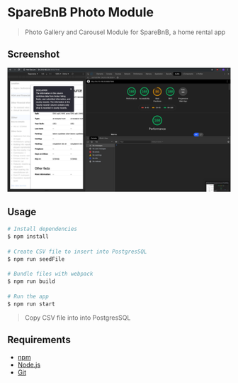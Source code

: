 # SpareBnB Photo Module

> Photo Gallery and Carousel Module for SpareBnB, a home rental app


## Screenshot

![SpareBnB](screenshot.jpeg)

## Usage

```bash
# Install dependencies
$ npm install

# Create CSV file to insert into PostgresSQL
$ npm run seedFile

# Bundle files with webpack
$ npm run build

# Run the app
$ npm run start
```

> Copy CSV file into into PostgresSQL

## Requirements

- [npm](http://npmjs.com)
- [Node.js](https://nodejs.org/en/download/)
- [Git](https://git-scm.com)
